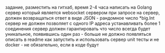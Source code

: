 задание, разместить на гитхаб, время 2-4 часа
написать на Golang сервер который является websocket сервером
при запросе на сервер, должен возвращаться ответ в виде JSON - рандомное число *big.Int
сервер не должен позволяет с одного IP адреса устанавливать более 1 соединения
сервер должен гарантировать что число всегда будет уникальное, появившись один раз - больше не должно появляться
описать в readme как запустить и использовать сервер
unit тесты и не docker - не обязательно, если в коде будут
